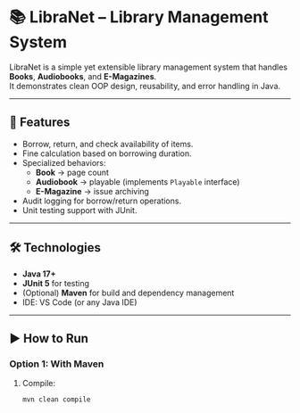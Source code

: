 # 📚 LibraNet – Library Management System

LibraNet is a simple yet extensible library management system that handles **Books**, **Audiobooks**, and **E-Magazines**.  
It demonstrates clean OOP design, reusability, and error handling in Java.

---

## 🚀 Features
- Borrow, return, and check availability of items.
- Fine calculation based on borrowing duration.
- Specialized behaviors:
  - **Book** → page count
  - **Audiobook** → playable (implements `Playable` interface)
  - **E-Magazine** → issue archiving
- Audit logging for borrow/return operations.
- Unit testing support with JUnit.

---

## 🛠️ Technologies
- **Java 17+**
- **JUnit 5** for testing
- (Optional) **Maven** for build and dependency management
- IDE: VS Code (or any Java IDE)

---


## ▶️ How to Run

### Option 1: With **Maven**
1. Compile:
   ```bash
   mvn clean compile
